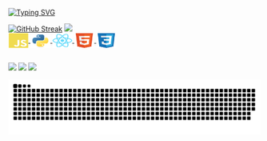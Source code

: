 
<a href="https://git.io/typing-svg"><img src="https://readme-typing-svg.herokuapp.com?font=Fira+Code&size=40&pause=1000&color=FB8C00&background=15151557&center=true&vCenter=true&random=false&width=800&lines=Hello%2C+I'm+Yago!;I'm+a+FullStack+developer;I'm+very+excited+about+new+techs" alt="Typing SVG" /></a>
 <div>
  <a href="https://git.io/streak-stats"><img src="https://github-readme-streak-stats.herokuapp.com?user=YagoFgomes&theme=dark&card_width=400" alt="GitHub Streak" /></a>
  <a href="https://github.com/YagoFGomes">
  
  <img height="180em" src="https://github-readme-stats.vercel.app/api/top-langs/?username=YagoFGomes&layout=compact&langs_count=10&theme=dark"/>
</div>
 <div style="display: inline_block">
  <img align="center" alt="Rafa-Js" height="30" width="40" src="https://raw.githubusercontent.com/devicons/devicon/master/icons/javascript/javascript-plain.svg">
  <img align="center" alt="Rafa-Python" height="30" width="40" src="https://raw.githubusercontent.com/devicons/devicon/master/icons/python/python-original.svg">
  <img align="center" alt="Rafa-React" height="30" width="40" src="https://raw.githubusercontent.com/devicons/devicon/master/icons/react/react-original.svg">
  <!--<img align="center" alt="Rafa-Csharp" height="30" width="40" src="https://raw.githubusercontent.com/devicons/devicon/master/icons/csharp/csharp-original.svg">-->
  <img align="center" alt="Rafa-HTML" height="30" width="40" src="https://raw.githubusercontent.com/devicons/devicon/master/icons/html5/html5-original.svg">
  <img align="center" alt="Rafa-CSS" height="30" width="40" src="https://raw.githubusercontent.com/devicons/devicon/master/icons/css3/css3-original.svg">
</div>
  
  ##
 
 <div> 
 
  <a href="https://instagram.com/ferreira_yago" target="_blank"><img src="https://img.shields.io/badge/-Instagram-%23E4405F?style=for-the-badge&logo=instagram&logoColor=white" target="_blank"></a>
  <a href = "mailto:yago.fgomes@gmail.com"><img src="https://img.shields.io/badge/-Gmail-%23333?style=for-the-badge&logo=gmail&logoColor=white" target="_blank"></a>
  <a href="https://www.linkedin.com/in/ferreira-yago" target="_blank"><img src="https://img.shields.io/badge/-LinkedIn-%230077B5?style=for-the-badge&logo=linkedin&logoColor=white" target="_blank"></a> 
 
  ![Snake animation](https://github.com/YagoFGomes/YagoFGomes/blob/output/github-contribution-grid-snake.svg)
 
</div>

